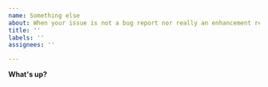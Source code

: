 ```yaml
---
name: Something else
about: When your issue is not a bug report nor really an enhancement request
title: ''
labels: ''
assignees: ''

---
```


**What's up?**